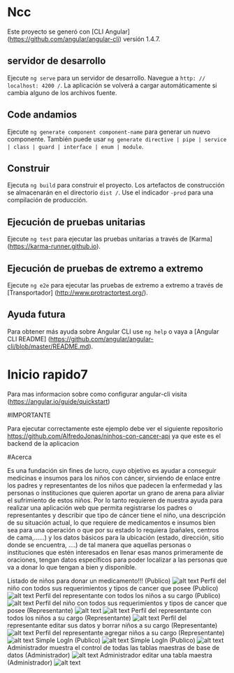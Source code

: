 # Ncc

Este proyecto se generó con [CLI Angular] (https://github.com/angular/angular-cli) versión 1.4.7.

## servidor de desarrollo

Ejecute `ng serve` para un servidor de desarrollo. Navegue a `http: // localhost: 4200 /`. La aplicación se volverá a cargar automáticamente si cambia alguno de los archivos fuente.

## Code andamios

Ejecute `ng generate component component-name` para generar un nuevo componente. También puede usar `ng generate directive | pipe | service | class | guard | interface | enum | module`.

## Construir

Ejecuta `ng build` para construir el proyecto. Los artefactos de construcción se almacenarán en el directorio `dist /`. Use el indicador `-prod` para una compilación de producción.

## Ejecución de pruebas unitarias

Ejecute `ng test` para ejecutar las pruebas unitarias a través de [Karma] (https://karma-runner.github.io).

## Ejecución de pruebas de extremo a extremo

Ejecute `ng e2e` para ejecutar las pruebas de extremo a extremo a través de [Transportador] (http://www.protractortest.org/).

## Ayuda futura

Para obtener más ayuda sobre Angular CLI use `ng help` o vaya a [Angular CLI README] (https://github.com/angular/angular-cli/blob/master/README.md).
# Inicio rapido7

Para mas informacion sobre como configurar angular-cli visita (https://angular.io/guide/quickstart)

#IMPORTANTE

Para ejecutar correctamente este ejemplo debe ver el siguiente repositorio https://github.com/AlfredoJonas/ninhos-con-cancer-api
ya que este es el backend de la aplicacion

#Acerca

Es una fundación sin fines de lucro, cuyo objetivo es ayudar a conseguir medicinas e insumos para los niños con cáncer, sirviendo de enlace entre los padres y representantes de los niños que padecen la enfermedad y las personas o instituciones que quieren aportar un grano de arena para aliviar el sufrimiento de estos niños. Por lo tanto requieren de nuestra ayuda para realizar una aplicación web que permita registrarse los padres o representantes y describir que tipo de cáncer tiene el niño, una descripción de su situación actual, lo que requiere de medicamentos e insumos bien sea para una operación o que por su estado lo requiera (pañales, centros de cama,……) y los datos básicos para la ubicación (estado, dirección, sitio donde se encuentra, ….) de tal manera que aquellas personas o instituciones que estén interesados en llenar esas manos primeramente de oraciones, tengan datos específicos para poder localizar a las personas que va a donar lo que tengan a bien y disponible.

Listado de niños para donar un medicamento!!! (Publico)
![alt text](https://raw.githubusercontent.com/alfredojonas/ninhos-con-cancer/master/resources/ejemplo_donar.png)
Perfil del niño con todos sus requerimientos y tipos de cancer que posee (Publico)
![alt text](https://raw.githubusercontent.com/alfredojonas/ninhos-con-cancer/master/resources/ejemplo_ninho_donar.png)
Perfil del representante con todos los niños a su cargo (Publico)
![alt text](https://raw.githubusercontent.com/alfredojonas/ninhos-con-cancer/master/resources/ejemplo_representante_donar.png)
Perfil del niño con todos sus requerimientos y tipos de cancer que posee (Representante)
![alt text](https://raw.githubusercontent.com/alfredojonas/ninhos-con-cancer/master/resources/ejemplo_admin_ninho_1.png)
![alt text](https://raw.githubusercontent.com/alfredojonas/ninhos-con-cancer/master/resources/ejemplo_admin_ninho_2.png)
Perfil del representante con todos los niños a su cargo (Representante)
![alt text](https://raw.githubusercontent.com/alfredojonas/ninhos-con-cancer/master/resources/ejemplo_admin_representante.png)
Perfil del representante editar sus datos y borrar niños a su cargo (Representante)
![alt text](https://raw.githubusercontent.com/alfredojonas/ninhos-con-cancer/master/resources/ejemplo_admin_representante_2.png)
Perfil del representante agregar niños a su cargo (Representante)
![alt text](https://raw.githubusercontent.com/alfredojonas/ninhos-con-cancer/master/resources/ejemplo_admin_representante_3.png)
Simple LogIn (Publico)
![alt text](https://raw.githubusercontent.com/alfredojonas/ninhos-con-cancer/master/resources/ejemplo_login.png)
Simple LogIn (Publico)
![alt text](https://raw.githubusercontent.com/alfredojonas/ninhos-con-cancer/master/resources/ejemplo_login_2.png)
Administrador muestra el control de todas las tablas maestras de base de datos (Administrador)
![alt text](https://raw.githubusercontent.com/alfredojonas/ninhos-con-cancer/master/resources/ejemplo_admin.png)
Administrador editar una tabla maestra (Administrador)
![alt text](https://raw.githubusercontent.com/alfredojonas/ninhos-con-cancer/master/resources/ejemplo_admin_2.png)

